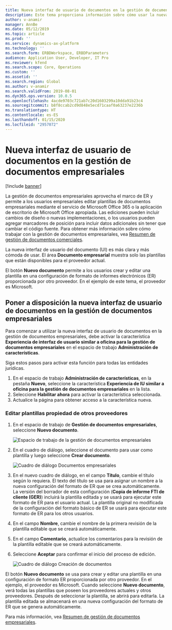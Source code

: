 ```yaml
---
title: Nueva interfaz de usuario de documentos en la gestión de documentos empresariales
description: Este tema proporciona información sobre cómo usar la nueva interfaz de usuario de documentos (UI) en la función de gestión de documentos comerciales del marco de informes electrónicos (ER).
author: v-anamir
manager: AnnBe
ms.date: 05/12/2019
ms.topic: article
ms.prod: ''
ms.service: dynamics-ax-platform
ms.technology: ''
ms.search.form: ERBDWorkspace, ERBDParameters
audience: Application User, Developer, IT Pro
ms.reviewer: kfend
ms.search.scope: Core, Operations
ms.custom: ''
ms.assetid: ''
ms.search.region: Global
ms.author: v-anamir
ms.search.validFrom: 2019-08-01
ms.dyn365.ops.version: 10.0.5
ms.openlocfilehash: 4acde9703c721ab7c20d1603299a10dda91b23c4
ms.sourcegitcommit: b8f8ccab2cd9d848e5ecd71caaf0a63237e2236b
ms.translationtype: HT
ms.contentlocale: es-ES
ms.lasthandoff: 01/15/2020
ms.locfileid: "2957072"
---
```

# <a name="new-document-user-interface-in-business-document-management"></a>Nueva interfaz de usuario de documentos en la gestión de documentos empresariales

[!include [banner](../includes/banner.md)]

La gestión de documentos empresariales aprovecha el marco de ER y permite a los usuarios empresariales editar plantillas de documentos empresariales mediante el servicio de Microsoft Office 365 o la aplicación de escritorio de Microsoft Office apropiada. Las ediciones pueden incluir cambios de diseño o nuevas implementaciones, o los usuarios pueden agregar marcadores de posición para incluir datos adicionales sin tener que cambiar el código fuente. Para obtener más información sobre cómo trabajar con la gestión de documentos empresariales, vea [Resumen de gestión de documentos comerciales](er-business-document-management.md).

La nueva interfaz de usuario del documento (UI) es más clara y más cómoda de usar. El área **Documento empresarial** muestra solo las plantillas que están disponibles para el proveedor actual.

El botón **Nuevo documento** permite a los usuarios crear y editar una plantilla en una configuración de formato de informes electrónicos (ER) proporcionada por otro proveedor. En el ejemplo de este tema, el proveedor es Microsoft.

## <a name="make-the-new-document-ui-in-business-document-management-available"></a>Poner a disposición la nueva interfaz de usuario de documentos en la gestión de documentos empresariales

Para comenzar a utilizar la nueva interfaz de usuario de documentos en la gestión de documentos empresariales, debe activar la característica **Experiencia de interfaz de usuario similar a oficina para la gestión de documentos empresariales** en el espacio de trabajo **Administración de características**.

Siga estos pasos para activar esta función para todas las entidades jurídicas.

1. En el espacio de trabajo **Administración de características**, en la pestaña **Nuevo**, seleccione la característica **Experiencia de IU similar a oficina para la gestión de documentos empresariales** en la lista.
2. Seleccione **Habilitar ahora** para activar la característica seleccionada.
3. Actualice la página para obtener acceso a la característica nueva.

### <a name="edit-templates-that-are-owned-by-other-providers"></a>Editar plantillas propiedad de otros proveedores

1. En el espacio de trabajo de **Gestión de documentos empresariales**, seleccione **Nuevo documento**.

    ![Espacio de trabajo de la gestión de documentos empresariales](./media/BDM_overview_new_template1.png)

2. En el cuadro de diálogo, seleccione el documento para usar como plantilla y luego seleccione **Crear documento**.

    ![Cuadro de diálogo Documentos empresariales](./media/BDM_overview_new_template2.png)

3. En el nuevo cuadro de diálogo, en el campo **Título**, cambie el título según lo requiera. El texto del título se usa para asignar un nombre a la nueva configuración del formato de ER que se crea automáticamente. La versión del borrador de esta configuración (**Copia de informe FTI de cliente (GER)**) incluirá la plantilla editada y se usará para ejecutar este formato de ER para el usuario actual. La plantilla original no modificada de la configuración del formato básico de ER se usará para ejecutar este formato de ER para los otros usuarios.
4. En el campo **Nombre**, cambie el nombre de la primera revisión de la plantilla editable que se creará automáticamente.
5. En el campo **Comentario**, actualice los comentarios para la revisión de la plantilla editable que se creará automáticamente.
6. Seleccione **Aceptar** para confirmar el inicio del proceso de edición.

    ![Cuadro de diálogo Creación de documentos](./media/BDM_overview_new_template3.png)

El botón **Nuevo documento** se usa para crear y editar una plantilla en una configuración de formato ER proporcionada por otro proveedor. En el ejemplo, el proveedor es Microsoft. Cuando seleccione **Nuevo documento**, verá todas las plantillas que poseen los proveedores actuales y otros proveedores. Después de seleccionar la plantilla, se abrirá para editarla. La plantilla editada se almacenará en una nueva configuración del formato de ER que se genera automáticamente.

Para más información, vea [Resumen de gestión de documentos empresariales](er-business-document-management.md).

